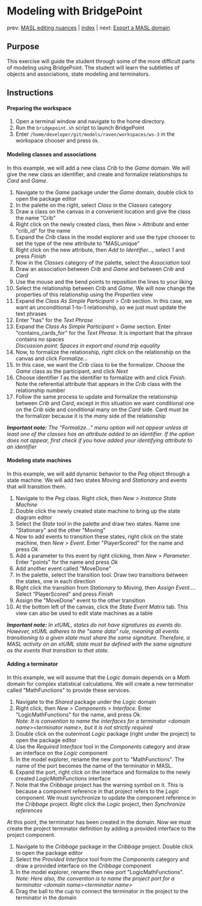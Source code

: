 Modeling with BridgePoint  
=========================

prev: [MASL editing nuances](exercise4.md) | [index](README.md) | next: [Export a MASL domain](exercise6-1.md)

## Purpose

This exercise will guide the student through some of the more difficult parts
of modeling using BridgePoint. The student will learn the subtleties of objects
and associations, state modeling and terminators.

## Instructions

#### Preparing the workspace

1. Open a terminal window and navigate to the home directory.  
2. Run the `bridgepoint.sh` script to launch BridgePoint  
3. Enter `/home/developer/git/models/raven/workspaces/ws-3` in the workspace
chooser and press `Ok`.  

#### Modeling classes and associations

In this example, we will add a new class _Crib_ to the _Game_ domain. We will
give the new class an identifier, and create and formalize relationships to
_Card_ and _Game_.

1. Navigate to the _Game_ package under the _Game_ domain, double click to open
the package editor  
2. In the palette on the right, select _Class_ in the _Classes_ category  
3. Draw a class on the canvas in a convenient location and give the class the
name "Crib"  
4. Right click on the newly created class, then _New > Attribute_ and enter
"crib_id" for the name  
5. Expand the _Crib_ class in the model explorer and use the type chooser to set
the type of the new attribute to "MASLunique"  
6. Right click on the new attribute, then _Add to Identifier..._, select _1_ and
press _Finish_  
7. Now in the _Classes_ category of the palette, select the _Association_ tool  
8. Draw an association between _Crib_ and _Game_ and between _Crib_ and _Card_  
9. Use the mouse and the bend points to reposition the lines to your liking  
10. Select the relationship between _Crib_ and _Game_. We will now change the
properties of this relationship using the _Properties_ view  
11. Expand the _Class As Simple Participant > Crib_ section. In this case, we
want an unconditional 1-to-1 relationship, so we just must update the text
phrases  
12. Enter "has" for the _Text Phrase_  
13. Expand the _Class As Simple Participant > Game_ section. Enter
"contains_cards_for" for the _Text Phrase_. It is important that the phrase
contains no spaces  
_Discussion point: Spaces in export and round trip equality_  
14. Now, to formalize the relationship, right click on the relationship on the
canvas and click _Formalize..._  
15. In this case, we want the _Crib_ class to be the formalizer. Choose the
_Game_ class as the participant, and click _Next_  
16. Choose identifier _1_ as the identifier to formalize with and click
_Finish_.  Note the referential attribute that appears in the _Crib_ class with
the relationship number  
17. Follow the same process to update and formalize the relationship between
_Crib_ and _Card_, except in this situation we want conditional one on the
_Crib_ side and conditional many on the _Card_ side. Card must be the formalizer
because it is the _many_ side of the relationship  

_**Important note:** The "Formalize..." menu option will not appear unless at
least one of the classes has an attribute added to an identifier. If the option
does not appear, first check if you have added your identifying attribute to an
identifier_  

#### Modeling state machines

In this example, we will add dynamic behavior to the _Peg_ object through a
state machine. We will add two states _Moving_ and _Stationary_ and events that
will transition them.

1. Navigate to the _Peg_ class. Right click, then _New > Instance State Machine_  
2. Double click the newly created state machine to bring up the state diagram
editor  
3. Select the _State_ tool in the palette and draw two states. Name one
"Stationary" and the other "Moving"  
4. Now to add events to transition these states, right click on the state
machine, then _New > Event_. Enter "PlayerScored" for the name and press _Ok_  
5. Add a parameter to this event by right clicking, then _New > Parameter_.
Enter "points" for the name and press _Ok_  
6. Add another event called "MoveDone"  
7. In the palette, select the transition tool. Draw two transitions between the
states, one in each direction  
8. Right click the transition from _Stationary_ to _Moving_, then _Assign
Event..._. Select "PlayerScored" and press _Finish_  
9. Assign the "MoveDone" event to the other transition  
10. At the bottom left of the canvas, click the _State Event Matrix_ tab. This
view can also be used to edit state machines as a table  

_**Important note:** In xtUML, states do not have signatures as events do.
However, xtUML adheres to the "same data" rule, meaning all events
transitioning to a given state must share the same signature. Therefore, a MASL
activity on an xtUML state must be defined with the same signature as the
events that transition to that state._

#### Adding a terminator

In this example, we will assume that the _Logic_ domain depends on a _Math_
domain for complex statistical calculations. We will create a new terminator
called "MathFunctions" to provide these services.

1. Navigate to the _Shared_ package under the _Logic_ domain  
2. Right click, then _New > Components > Interface_. Enter "LogicMathFunctions"
for the name, and press _Ok_.  
    _Note: It is convention to name the interfaces for a terminator \<domain
    name>\<terminator name>, but it is not strictly required_  
3. Double click on the outermost _Logic_ package (right under the project) to
open the package editor  
4. Use the _Required Interface_ tool in the _Components_ category and draw an
interface on the _Logic_ component  
5. In the model explorer, rename the new port to "MathFunctions". The name of
the port becomes the name of the terminator in MASL.
6. Expand the port, right click on the interface and formalize to the newly
created _LogicMathFunctions_ interface  
7. Note that the _Cribbage_ project has the warning symbol on it. This is
because a component reference in that project refers to the _Logic_ component.
We must synchronize to update the component reference in the _Cribbage_ project.
Right click the _Logic_ project, then _Synchronize references_  

At this point, the terminator has been created in the domain. Now we must
create the project terminator definition by adding a provided interface to the
project component.

1. Navigate to the _Cribbage_ package in the _Cribbage_ project. Double click
to open the package editor  
2. Select the _Provided Interface_ tool from the _Components_ category and draw
a provided interface on the _Cribbage_ component  
3. In the model explorer, rename then new port "LogicMathFunctions".  
    _Note: Here also, the convention is to name the project port for a
    terminator \<domain name>\<terminator name>_  
4. Drag the ball to the cup to connect the terminator in the project to the
terminator in the domain  

